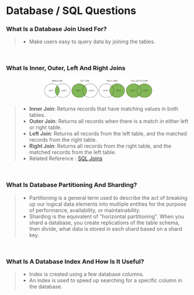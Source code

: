 # Database / SQL Questions

### **What Is a Database Join Used For?**
> - Make users easy to query data by joining the tables.

<br/>

### **What Is Inner, Outer, Left And Right Joins**

<p align="center">
<img src="img/table_joins.png" alt="table_joins" title="table_joins" width="60%">
</p>

> - **Inner Join**: Returns records that have matching values in both tables.
> - **Outer Join**: Returns all records when there is a match in either left or right table.
> - **Left Join**: Returns all records from the left table, and the matched records from the right table.
> - **Right Join**: Returns all records from the right table, and the matched records from the left table.
> - Related Reference : [SQL Joins](https://www.w3schools.com/sql/sql_join.asp)
<br/>

### **What Is Database Partitioning And Sharding?**
> - Partitioning is a general term used to describe the act of breaking up our logical data elements into multiple entities for the purpose of performance, availability, or maintainability.
> - Sharding is the equivalent of "horizontal partitioning". When you shard a database, you create replications of the table schema, then divide, what data is stored in each shard based on a shard key.

<br/>

### **What Is A Database Index And How Is It Useful?**
> - Index is created using a few database columns.
> - An index is used to speed up searching for a specific column in the database.

<br/>

